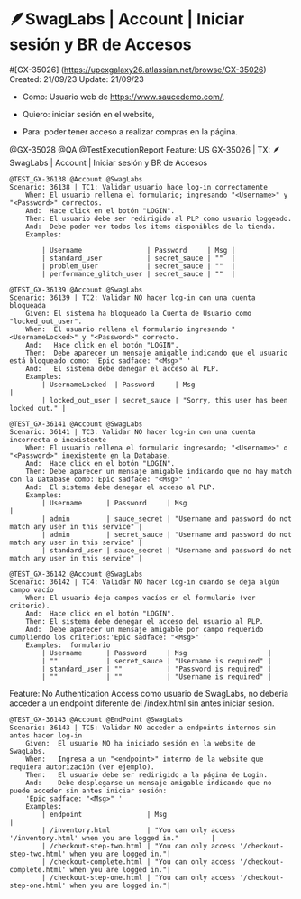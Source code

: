 # 🪶SwagLabs | Account | Iniciar sesión y BR de Accesos

#[GX-35026] (https://upexgalaxy26.atlassian.net/browse/GX-35026) Created: 21/09/23 Update: 21/09/23

-   Como: Usuario web de https://www.saucedemo.com/,

-   Quiero: iniciar sesión en el website,

-   Para: poder tener acceso a realizar compras en la página.

@GX-35028 @QA @TestExecutionReport
Feature: US GX-35026 | TX: 🪶SwagLabs | Account | Iniciar sesión y BR de Accesos

    @TEST_GX-36138 @Account @SwagLabs
    Scenario: 36138 | TC1: Validar usuario hace log-in correctamente
        When: El usuario rellena el formulario; ingresando "<Username>" y "<Password>" correctos.
        And:  Hace click en el botón "LOGIN".
        Then: El usuario debe ser redirigido al PLP como usuario loggeado.
        And:  Debe poder ver todos los items disponibles de la tienda.
        Examples:

            | Username                | Password     | Msg |
            | standard_user           | secret_sauce | ""  |
            | problem_user            | secret_sauce | ""  |
            | performance_glitch_user | secret_sauce | ""  |

    @TEST_GX-36139 @Account @SwagLabs
    Scenario: 36139 | TC2: Validar NO hacer log-in con una cuenta bloqueada
        Given: El sistema ha bloqueado la Cuenta de Usuario como "locked_out_user".
        When:  El usuario rellena el formulario ingresando "<UsernameLocked>" y "<Password>" correcto.
        And:   Hace click en el botón "LOGIN".
        Then:  Debe aparecer un mensaje amigable indicando que el usuario está bloqueado como: 'Epic sadface: "<Msg>" '
        And:   El sistema debe denegar el acceso al PLP.
        Examples:
            | UsernameLocked  | Password     | Msg                                     |
            | locked_out_user | secret_sauce | "Sorry, this user has been locked out." |

    @TEST_GX-36141 @Account @SwagLabs
    Scenario: 36141 | TC3: Validar NO hacer log-in con una cuenta incorrecta o inexistente
        When: El usuario rellena el formulario ingresando; "<Username>" o "<Password>" inexistente en la Database.
        And:  Hace click en el botón "LOGIN".
        Then: Debe aparecer un mensaje amigable indicando que no hay match con la Database como:'Epic sadface: "<Msg>" '
        And:  El sistema debe denegar el acceso al PLP.
        Examples:
            | Username      | Password     | Msg                                                           |
            | admin         | sauce_secret | "Username and password do not match any user in this service" |
            | admin         | secret_sauce | "Username and password do not match any user in this service" |
            | standard_user | sauce_secret | "Username and password do not match any user in this service" |

    @TEST_GX-36142 @Account @SwagLabs
    Scenario: 36142 | TC4: Validar NO hacer log-in cuando se deja algún campo vacío
        When: El usuario deja campos vacíos en el formulario (ver criterio).
        And:  Hace click en el botón "LOGIN".
        Then: El sistema debe denegar el acceso del usuario al PLP.
        And:  Debe aparecer un mensaje amigable por campo requerido cumpliendo los criterios:'Epic sadface: "<Msg>" '
        Examples:  formulario
            | Username      | Password     | Msg                    |
            | ""            | secret_sauce | "Username is required" |
            | standard_user | ""           | "Password is required" |
            | ""            | ""           | "Username is required" |


Feature: No Authentication Access
    como usuario de SwagLabs, no deberia acceder a un endpoint diferente del /index.html sin antes iniciar sesion.

    @TEST_GX-36143 @Account @EndPoint @SwagLabs
    Scenario: 36143 | TC5: Validar NO acceder a endpoints internos sin antes hacer log-in
        Given:  El usuario NO ha iniciado sesión en la website de SwagLabs.
        When:   Ingresa a un "<endpoint>" interno de la website que requiera autorización (ver ejemplo).
        Then:   El usuario debe ser redirigido a la página de Login.
        And:    Debe desplegarse un mensaje amigable indicando que no puede acceder sin antes iniciar sesión:
        'Epic sadface: "<Msg>" '
        Examples:
            | endpoint                | Msg                                                                    |
            | /inventory.html         | "You can only access '/inventory.html' when you are logged in."        |
            | /checkout-step-two.html | "You can only access '/checkout-step-two.html' when you are logged in."|
            | /checkout-complete.html | "You can only access '/checkout-complete.html' when you are logged in."|
            | /checkout-step-one.html | "You can only access '/checkout-step-one.html' when you are logged in."|